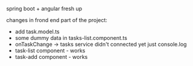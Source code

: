 spring boot + angular fresh up 

changes in frond end part of the project: 
 - add task.model.ts  
 - some dummy data in tasks-list.component.ts 
 - onTaskChange -> tasks service didn't connected yet just console.log 
 - task-list component - works 
 - task-add component - works 


